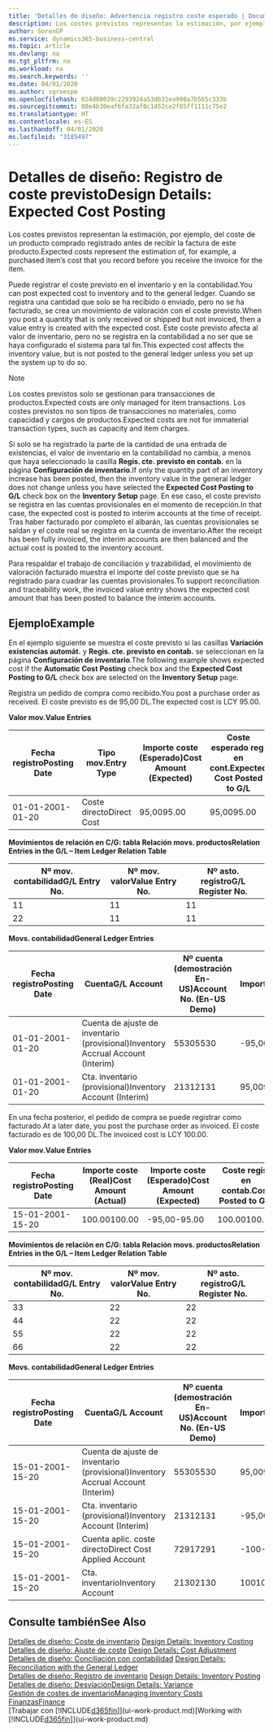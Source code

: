 ```yaml
---
title: 'Detalles de diseño: Advertencia registro coste esperado | Documentos de Microsoft'
description: Los costes previstos representan la estimación, por ejemplo, del coste de un producto comprado registrado antes de recibir la factura de este producto.
author: SorenGP
ms.service: dynamics365-business-central
ms.topic: article
ms.devlang: na
ms.tgt_pltfrm: na
ms.workload: na
ms.search.keywords: ''
ms.date: 04/01/2020
ms.author: sgroespe
ms.openlocfilehash: 024d80039c2293924a53db31ea998a7b565c333b
ms.sourcegitcommit: 88e4b30eaf6fa32af0c1452ce2f85ff1111c75e2
ms.translationtype: HT
ms.contentlocale: es-ES
ms.lasthandoff: 04/01/2020
ms.locfileid: "3185497"
---
```

# <a name="design-details-expected-cost-posting"></a><span data-ttu-id="fb331-103">Detalles de diseño: Registro de coste previsto</span><span class="sxs-lookup"><span data-stu-id="fb331-103">Design Details: Expected Cost Posting</span></span>
<span data-ttu-id="fb331-104">Los costes previstos representan la estimación, por ejemplo, del coste de un producto comprado registrado antes de recibir la factura de este producto.</span><span class="sxs-lookup"><span data-stu-id="fb331-104">Expected costs represent the estimation of, for example, a purchased item’s cost that you record before you receive the invoice for the item.</span></span>  

 <span data-ttu-id="fb331-105">Puede registrar el coste previsto en el inventario y en la contabilidad.</span><span class="sxs-lookup"><span data-stu-id="fb331-105">You can post expected cost to inventory and to the general ledger.</span></span> <span data-ttu-id="fb331-106">Cuando se registra una cantidad que solo se ha recibido o enviado, pero no se ha facturado, se crea un movimiento de valoración con el coste previsto.</span><span class="sxs-lookup"><span data-stu-id="fb331-106">When you post a quantity that is only received or shipped but not invoiced, then a value entry is created with the expected cost.</span></span> <span data-ttu-id="fb331-107">Este coste previsto afecta al valor de inventario, pero no se registra en la contabilidad a no ser que se haya configurado el sistema para tal fin.</span><span class="sxs-lookup"><span data-stu-id="fb331-107">This expected cost affects the inventory value, but is not posted to the general ledger unless you set up the system up to do so.</span></span>  

> [!NOTE]  
>  <span data-ttu-id="fb331-108">Los costes previstos solo se gestionan para transacciones de productos.</span><span class="sxs-lookup"><span data-stu-id="fb331-108">Expected costs are only managed for item transactions.</span></span> <span data-ttu-id="fb331-109">Los costes previstos no son tipos de transacciones no materiales, como capacidad y cargos de productos.</span><span class="sxs-lookup"><span data-stu-id="fb331-109">Expected costs are not for immaterial transaction types, such as capacity and item charges.</span></span>  

 <span data-ttu-id="fb331-110">Si solo se ha registrado la parte de la cantidad de una entrada de existencias, el valor de inventario en la contabilidad no cambia, a menos que haya seleccionado la casilla **Regis. cte. previsto en contab.** en la página **Configuración de inventario**.</span><span class="sxs-lookup"><span data-stu-id="fb331-110">If only the quantity part of an inventory increase has been posted, then the inventory value in the general ledger does not change unless you have selected the **Expected Cost Posting to G/L** check box on the **Inventory Setup** page.</span></span> <span data-ttu-id="fb331-111">En ese caso, el coste previsto se registra en las cuentas provisionales en el momento de recepción.</span><span class="sxs-lookup"><span data-stu-id="fb331-111">In that case, the expected cost is posted to interim accounts at the time of receipt.</span></span> <span data-ttu-id="fb331-112">Tras haber facturado por completo el albarán, las cuentas provisionales se saldan y el coste real se registra en la cuenta de inventario.</span><span class="sxs-lookup"><span data-stu-id="fb331-112">After the receipt has been fully invoiced, the interim accounts are then balanced and the actual cost is posted to the inventory account.</span></span>  

 <span data-ttu-id="fb331-113">Para respaldar el trabajo de conciliación y trazabilidad, el movimiento de valoración facturado muestra el importe del coste previsto que se ha registrado para cuadrar las cuentas provisionales.</span><span class="sxs-lookup"><span data-stu-id="fb331-113">To support reconciliation and traceability work, the invoiced value entry shows the expected cost amount that has been posted to balance the interim accounts.</span></span>  

## <a name="example"></a><span data-ttu-id="fb331-114">Ejemplo</span><span class="sxs-lookup"><span data-stu-id="fb331-114">Example</span></span>  
 <span data-ttu-id="fb331-115">En el ejemplo siguiente se muestra el coste previsto si las casillas **Variación existencias automát.** y **Regis. cte. previsto en contab.** se seleccionan en la página **Configuración de inventario**.</span><span class="sxs-lookup"><span data-stu-id="fb331-115">The following example shows expected cost if the **Automatic Cost Posting** check box and the **Expected Cost Posting to G/L** check box are selected on the **Inventory Setup** page.</span></span>  

 <span data-ttu-id="fb331-116">Registra un pedido de compra como recibido.</span><span class="sxs-lookup"><span data-stu-id="fb331-116">You post a purchase order as received.</span></span> <span data-ttu-id="fb331-117">El coste previsto es de 95,00 DL.</span><span class="sxs-lookup"><span data-stu-id="fb331-117">The expected cost is LCY 95.00.</span></span>  

 <span data-ttu-id="fb331-118">**Valor mov.**</span><span class="sxs-lookup"><span data-stu-id="fb331-118">**Value Entries**</span></span>  

|<span data-ttu-id="fb331-119">Fecha registro</span><span class="sxs-lookup"><span data-stu-id="fb331-119">Posting Date</span></span>|<span data-ttu-id="fb331-120">Tipo mov.</span><span class="sxs-lookup"><span data-stu-id="fb331-120">Entry Type</span></span>|<span data-ttu-id="fb331-121">Importe coste (Esperado)</span><span class="sxs-lookup"><span data-stu-id="fb331-121">Cost Amount (Expected)</span></span>|<span data-ttu-id="fb331-122">Coste esperado reg. en cont.</span><span class="sxs-lookup"><span data-stu-id="fb331-122">Expected Cost Posted to G/L</span></span>|<span data-ttu-id="fb331-123">Coste previsto</span><span class="sxs-lookup"><span data-stu-id="fb331-123">Expected Cost</span></span>|<span data-ttu-id="fb331-124">Nº mov. producto</span><span class="sxs-lookup"><span data-stu-id="fb331-124">Item Ledger Entry No.</span></span>|<span data-ttu-id="fb331-125">Nº mov.</span><span class="sxs-lookup"><span data-stu-id="fb331-125">Entry No.</span></span>|  
|------------------|----------------|------------------------------|----------------------------------|-------------------|---------------------------|---------------|  
|<span data-ttu-id="fb331-126">01-01-20</span><span class="sxs-lookup"><span data-stu-id="fb331-126">01-01-20</span></span>|<span data-ttu-id="fb331-127">Coste directo</span><span class="sxs-lookup"><span data-stu-id="fb331-127">Direct Cost</span></span>|<span data-ttu-id="fb331-128">95,00</span><span class="sxs-lookup"><span data-stu-id="fb331-128">95.00</span></span>|<span data-ttu-id="fb331-129">95,00</span><span class="sxs-lookup"><span data-stu-id="fb331-129">95.00</span></span>|<span data-ttu-id="fb331-130">Sí</span><span class="sxs-lookup"><span data-stu-id="fb331-130">Yes</span></span>|<span data-ttu-id="fb331-131">1</span><span class="sxs-lookup"><span data-stu-id="fb331-131">1</span></span>|<span data-ttu-id="fb331-132">1</span><span class="sxs-lookup"><span data-stu-id="fb331-132">1</span></span>|  

 <span data-ttu-id="fb331-133">**Movimientos de relación en C/G: tabla Relación movs. productos**</span><span class="sxs-lookup"><span data-stu-id="fb331-133">**Relation Entries in the G/L – Item Ledger Relation Table**</span></span>  

|<span data-ttu-id="fb331-134">Nº mov. contabilidad</span><span class="sxs-lookup"><span data-stu-id="fb331-134">G/L Entry No.</span></span>|<span data-ttu-id="fb331-135">Nº mov. valor</span><span class="sxs-lookup"><span data-stu-id="fb331-135">Value Entry No.</span></span>|<span data-ttu-id="fb331-136">Nº asto. registro</span><span class="sxs-lookup"><span data-stu-id="fb331-136">G/L Register No.</span></span>|  
|--------------------|---------------------|-----------------------|  
|<span data-ttu-id="fb331-137">1</span><span class="sxs-lookup"><span data-stu-id="fb331-137">1</span></span>|<span data-ttu-id="fb331-138">1</span><span class="sxs-lookup"><span data-stu-id="fb331-138">1</span></span>|<span data-ttu-id="fb331-139">1</span><span class="sxs-lookup"><span data-stu-id="fb331-139">1</span></span>|  
|<span data-ttu-id="fb331-140">2</span><span class="sxs-lookup"><span data-stu-id="fb331-140">2</span></span>|<span data-ttu-id="fb331-141">1</span><span class="sxs-lookup"><span data-stu-id="fb331-141">1</span></span>|<span data-ttu-id="fb331-142">1</span><span class="sxs-lookup"><span data-stu-id="fb331-142">1</span></span>|  

 <span data-ttu-id="fb331-143">**Movs. contabilidad**</span><span class="sxs-lookup"><span data-stu-id="fb331-143">**General Ledger Entries**</span></span>  

|<span data-ttu-id="fb331-144">Fecha registro</span><span class="sxs-lookup"><span data-stu-id="fb331-144">Posting Date</span></span>|<span data-ttu-id="fb331-145">Cuenta</span><span class="sxs-lookup"><span data-stu-id="fb331-145">G/L Account</span></span>|<span data-ttu-id="fb331-146">Nº cuenta (demostración En-US)</span><span class="sxs-lookup"><span data-stu-id="fb331-146">Account No. (En-US Demo)</span></span>|<span data-ttu-id="fb331-147">Importe</span><span class="sxs-lookup"><span data-stu-id="fb331-147">Amount</span></span>|<span data-ttu-id="fb331-148">Nº mov.</span><span class="sxs-lookup"><span data-stu-id="fb331-148">Entry No.</span></span>|  
|------------------|------------------|---------------------------------|------------|---------------|  
|<span data-ttu-id="fb331-149">01-01-20</span><span class="sxs-lookup"><span data-stu-id="fb331-149">01-01-20</span></span>|<span data-ttu-id="fb331-150">Cuenta de ajuste de inventario (provisional)</span><span class="sxs-lookup"><span data-stu-id="fb331-150">Inventory Accrual Account (Interim)</span></span>|<span data-ttu-id="fb331-151">5530</span><span class="sxs-lookup"><span data-stu-id="fb331-151">5530</span></span>|<span data-ttu-id="fb331-152">-95,00</span><span class="sxs-lookup"><span data-stu-id="fb331-152">-95.00</span></span>|<span data-ttu-id="fb331-153">2</span><span class="sxs-lookup"><span data-stu-id="fb331-153">2</span></span>|  
|<span data-ttu-id="fb331-154">01-01-20</span><span class="sxs-lookup"><span data-stu-id="fb331-154">01-01-20</span></span>|<span data-ttu-id="fb331-155">Cta. inventario (provisional)</span><span class="sxs-lookup"><span data-stu-id="fb331-155">Inventory Account (Interim)</span></span>|<span data-ttu-id="fb331-156">2131</span><span class="sxs-lookup"><span data-stu-id="fb331-156">2131</span></span>|<span data-ttu-id="fb331-157">95,00</span><span class="sxs-lookup"><span data-stu-id="fb331-157">95.00</span></span>|<span data-ttu-id="fb331-158">1</span><span class="sxs-lookup"><span data-stu-id="fb331-158">1</span></span>|  

 <span data-ttu-id="fb331-159">En una fecha posterior, el pedido de compra se puede registrar como facturado.</span><span class="sxs-lookup"><span data-stu-id="fb331-159">At a later date, you post the purchase order as invoiced.</span></span> <span data-ttu-id="fb331-160">El coste facturado es de 100,00 DL.</span><span class="sxs-lookup"><span data-stu-id="fb331-160">The invoiced cost is LCY 100.00.</span></span>  

 <span data-ttu-id="fb331-161">**Valor mov.**</span><span class="sxs-lookup"><span data-stu-id="fb331-161">**Value Entries**</span></span>  

|<span data-ttu-id="fb331-162">Fecha registro</span><span class="sxs-lookup"><span data-stu-id="fb331-162">Posting Date</span></span>|<span data-ttu-id="fb331-163">Importe coste (Real)</span><span class="sxs-lookup"><span data-stu-id="fb331-163">Cost Amount (Actual)</span></span>|<span data-ttu-id="fb331-164">Importe coste (Esperado)</span><span class="sxs-lookup"><span data-stu-id="fb331-164">Cost Amount (Expected)</span></span>|<span data-ttu-id="fb331-165">Coste regis. en contab.</span><span class="sxs-lookup"><span data-stu-id="fb331-165">Cost Posted to G/L</span></span>|<span data-ttu-id="fb331-166">Coste previsto</span><span class="sxs-lookup"><span data-stu-id="fb331-166">Expected Cost</span></span>|<span data-ttu-id="fb331-167">Nº mov. producto</span><span class="sxs-lookup"><span data-stu-id="fb331-167">Item Ledger Entry No.</span></span>|<span data-ttu-id="fb331-168">Nº mov.</span><span class="sxs-lookup"><span data-stu-id="fb331-168">Entry No.</span></span>|  
|------------------|----------------------------|------------------------------|-------------------------|-------------------|---------------------------|---------------|  
|<span data-ttu-id="fb331-169">15-01-20</span><span class="sxs-lookup"><span data-stu-id="fb331-169">01-15-20</span></span>|<span data-ttu-id="fb331-170">100.00</span><span class="sxs-lookup"><span data-stu-id="fb331-170">100.00</span></span>|<span data-ttu-id="fb331-171">-95,00</span><span class="sxs-lookup"><span data-stu-id="fb331-171">-95.00</span></span>|<span data-ttu-id="fb331-172">100.00</span><span class="sxs-lookup"><span data-stu-id="fb331-172">100.00</span></span>|<span data-ttu-id="fb331-173">No</span><span class="sxs-lookup"><span data-stu-id="fb331-173">No</span></span>|<span data-ttu-id="fb331-174">1</span><span class="sxs-lookup"><span data-stu-id="fb331-174">1</span></span>|<span data-ttu-id="fb331-175">2</span><span class="sxs-lookup"><span data-stu-id="fb331-175">2</span></span>|  

 <span data-ttu-id="fb331-176">**Movimientos de relación en C/G: tabla Relación movs. productos**</span><span class="sxs-lookup"><span data-stu-id="fb331-176">**Relation Entries in the G/L – Item Ledger Relation Table**</span></span>  

|<span data-ttu-id="fb331-177">Nº mov. contabilidad</span><span class="sxs-lookup"><span data-stu-id="fb331-177">G/L Entry No.</span></span>|<span data-ttu-id="fb331-178">Nº mov. valor</span><span class="sxs-lookup"><span data-stu-id="fb331-178">Value Entry No.</span></span>|<span data-ttu-id="fb331-179">Nº asto. registro</span><span class="sxs-lookup"><span data-stu-id="fb331-179">G/L Register No.</span></span>|  
|--------------------|---------------------|-----------------------|  
|<span data-ttu-id="fb331-180">3</span><span class="sxs-lookup"><span data-stu-id="fb331-180">3</span></span>|<span data-ttu-id="fb331-181">2</span><span class="sxs-lookup"><span data-stu-id="fb331-181">2</span></span>|<span data-ttu-id="fb331-182">2</span><span class="sxs-lookup"><span data-stu-id="fb331-182">2</span></span>|  
|<span data-ttu-id="fb331-183">4</span><span class="sxs-lookup"><span data-stu-id="fb331-183">4</span></span>|<span data-ttu-id="fb331-184">2</span><span class="sxs-lookup"><span data-stu-id="fb331-184">2</span></span>|<span data-ttu-id="fb331-185">2</span><span class="sxs-lookup"><span data-stu-id="fb331-185">2</span></span>|  
|<span data-ttu-id="fb331-186">5</span><span class="sxs-lookup"><span data-stu-id="fb331-186">5</span></span>|<span data-ttu-id="fb331-187">2</span><span class="sxs-lookup"><span data-stu-id="fb331-187">2</span></span>|<span data-ttu-id="fb331-188">2</span><span class="sxs-lookup"><span data-stu-id="fb331-188">2</span></span>|  
|<span data-ttu-id="fb331-189">6</span><span class="sxs-lookup"><span data-stu-id="fb331-189">6</span></span>|<span data-ttu-id="fb331-190">2</span><span class="sxs-lookup"><span data-stu-id="fb331-190">2</span></span>|<span data-ttu-id="fb331-191">2</span><span class="sxs-lookup"><span data-stu-id="fb331-191">2</span></span>|  

 <span data-ttu-id="fb331-192">**Movs. contabilidad**</span><span class="sxs-lookup"><span data-stu-id="fb331-192">**General Ledger Entries**</span></span>  

|<span data-ttu-id="fb331-193">Fecha registro</span><span class="sxs-lookup"><span data-stu-id="fb331-193">Posting Date</span></span>|<span data-ttu-id="fb331-194">Cuenta</span><span class="sxs-lookup"><span data-stu-id="fb331-194">G/L Account</span></span>|<span data-ttu-id="fb331-195">Nº cuenta (demostración En-US)</span><span class="sxs-lookup"><span data-stu-id="fb331-195">Account No. (En-US Demo)</span></span>|<span data-ttu-id="fb331-196">Importe</span><span class="sxs-lookup"><span data-stu-id="fb331-196">Amount</span></span>|<span data-ttu-id="fb331-197">Nº mov.</span><span class="sxs-lookup"><span data-stu-id="fb331-197">Entry No.</span></span>|  
|------------------|------------------|---------------------------------|------------|---------------|  
|<span data-ttu-id="fb331-198">15-01-20</span><span class="sxs-lookup"><span data-stu-id="fb331-198">01-15-20</span></span>|<span data-ttu-id="fb331-199">Cuenta de ajuste de inventario (provisional)</span><span class="sxs-lookup"><span data-stu-id="fb331-199">Inventory Accrual Account (Interim)</span></span>|<span data-ttu-id="fb331-200">5530</span><span class="sxs-lookup"><span data-stu-id="fb331-200">5530</span></span>|<span data-ttu-id="fb331-201">95,00</span><span class="sxs-lookup"><span data-stu-id="fb331-201">95.00</span></span>|<span data-ttu-id="fb331-202">4</span><span class="sxs-lookup"><span data-stu-id="fb331-202">4</span></span>|  
|<span data-ttu-id="fb331-203">15-01-20</span><span class="sxs-lookup"><span data-stu-id="fb331-203">01-15-20</span></span>|<span data-ttu-id="fb331-204">Cta. inventario (provisional)</span><span class="sxs-lookup"><span data-stu-id="fb331-204">Inventory Account (Interim)</span></span>|<span data-ttu-id="fb331-205">2131</span><span class="sxs-lookup"><span data-stu-id="fb331-205">2131</span></span>|<span data-ttu-id="fb331-206">-95,00</span><span class="sxs-lookup"><span data-stu-id="fb331-206">-95.00</span></span>|<span data-ttu-id="fb331-207">3</span><span class="sxs-lookup"><span data-stu-id="fb331-207">3</span></span>|  
|<span data-ttu-id="fb331-208">15-01-20</span><span class="sxs-lookup"><span data-stu-id="fb331-208">01-15-20</span></span>|<span data-ttu-id="fb331-209">Cuenta aplic. coste directo</span><span class="sxs-lookup"><span data-stu-id="fb331-209">Direct Cost Applied Account</span></span>|<span data-ttu-id="fb331-210">7291</span><span class="sxs-lookup"><span data-stu-id="fb331-210">7291</span></span>|<span data-ttu-id="fb331-211">-100</span><span class="sxs-lookup"><span data-stu-id="fb331-211">-100</span></span>|<span data-ttu-id="fb331-212">6</span><span class="sxs-lookup"><span data-stu-id="fb331-212">6</span></span>|  
|<span data-ttu-id="fb331-213">15-01-20</span><span class="sxs-lookup"><span data-stu-id="fb331-213">01-15-20</span></span>|<span data-ttu-id="fb331-214">Cta. inventario</span><span class="sxs-lookup"><span data-stu-id="fb331-214">Inventory Account</span></span>|<span data-ttu-id="fb331-215">2130</span><span class="sxs-lookup"><span data-stu-id="fb331-215">2130</span></span>|<span data-ttu-id="fb331-216">100</span><span class="sxs-lookup"><span data-stu-id="fb331-216">100</span></span>|<span data-ttu-id="fb331-217">5</span><span class="sxs-lookup"><span data-stu-id="fb331-217">5</span></span>|  

## <a name="see-also"></a><span data-ttu-id="fb331-218">Consulte también</span><span class="sxs-lookup"><span data-stu-id="fb331-218">See Also</span></span>
 <span data-ttu-id="fb331-219">[Detalles de diseño: Coste de inventario](design-details-inventory-costing.md) </span><span class="sxs-lookup"><span data-stu-id="fb331-219">[Design Details: Inventory Costing](design-details-inventory-costing.md) </span></span>  
 <span data-ttu-id="fb331-220">[Detalles de diseño: Ajuste de coste](design-details-cost-adjustment.md) </span><span class="sxs-lookup"><span data-stu-id="fb331-220">[Design Details: Cost Adjustment](design-details-cost-adjustment.md) </span></span>  
 <span data-ttu-id="fb331-221">[Detalles de diseño: Conciliación con contabilidad](design-details-reconciliation-with-the-general-ledger.md) </span><span class="sxs-lookup"><span data-stu-id="fb331-221">[Design Details: Reconciliation with the General Ledger](design-details-reconciliation-with-the-general-ledger.md) </span></span>  
 <span data-ttu-id="fb331-222">[Detalles de diseño: Registro de inventario](design-details-inventory-posting.md) </span><span class="sxs-lookup"><span data-stu-id="fb331-222">[Design Details: Inventory Posting](design-details-inventory-posting.md) </span></span>  
 [<span data-ttu-id="fb331-223">Detalles de diseño: Desviación</span><span class="sxs-lookup"><span data-stu-id="fb331-223">Design Details: Variance</span></span>](design-details-variance.md)  
 [<span data-ttu-id="fb331-224">Gestión de costes de inventario</span><span class="sxs-lookup"><span data-stu-id="fb331-224">Managing Inventory Costs</span></span>](finance-manage-inventory-costs.md)  
 [<span data-ttu-id="fb331-225">Finanzas</span><span class="sxs-lookup"><span data-stu-id="fb331-225">Finance</span></span>](finance.md)  
 <span data-ttu-id="fb331-226">[Trabajar con [!INCLUDE[d365fin](includes/d365fin_md.md)]](ui-work-product.md)</span><span class="sxs-lookup"><span data-stu-id="fb331-226">[Working with [!INCLUDE[d365fin](includes/d365fin_md.md)]](ui-work-product.md)</span></span>
